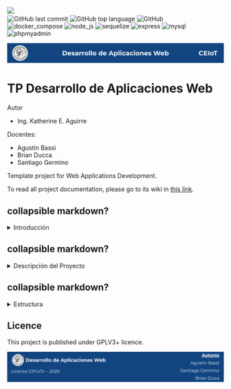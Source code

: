 
[<img src="https://img.shields.io/badge/Linkedin-kathesama-blue?style=for-the-badge&logo=linkedin">](https://www.linkedin.com/in/kathesama)<br>
![GitHub last commit](https://img.shields.io/github/last-commit/kathemica/daw-project?color=red&style=plastic)
![GitHub top language](https://img.shields.io/github/languages/top/kathemica/daw-project?style=plastic)
![GitHub](https://img.shields.io/github/license/kathemica/daw-project?style=plastic)<br>
![docker_compose](https://img.shields.io/badge/Container-docker--compose-green?style=plastic)
![node_js](https://img.shields.io/badge/node.js-10.0--dev-green?style=plastic)
![sequelize](https://img.shields.io/badge/ORM-Sequelize-green?style=plastic)
![express](https://img.shields.io/badge/express-4.17.1-green?style=plastic)
![mysql](https://img.shields.io/badge/MySQL-5.7-green?style=plastic)
![phpmyadmin](https://img.shields.io/badge/admin-phpMyAdmin-green?style=plastic)

![header](doc/header.png)

# TP Desarrollo de Aplicaciones Web

Autor

* Ing. Katherine E. Aguirre

Docentes:

* Agustin Bassi
* Brian Ducca
* Santiago Germino

Template project for Web Applications Development.

To read all project documentation, please go to its wiki in [this link](https://github.com/ce-iot/daw-project-template/wiki).

## collapsible markdown?

<details><summary>Introducción</summary>
<p>

#### yes, even hidden code blocks!

```python
print("hello world!")
```

</p>
</details>

## collapsible markdown?

<details><summary>Descripción del Proyecto</summary>
<p>

#### yes, even hidden code blocks!

```python
print("hello world!")
```

</p>
</details>

## collapsible markdown?

<details><summary>Estructura</summary>
<p>

#### yes, even hidden code blocks!

```python
print("hello world!")
```

</p>
</details>



## Licence

This project is published under GPLV3+ licence.

![footer](doc/footer.png)

